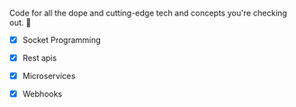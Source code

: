 Code for all the dope and cutting-edge tech and concepts you're checking out. 🚀
- [X] Socket Programming
- [X] Rest apis
- [X] Microservices
- [X] Webhooks

